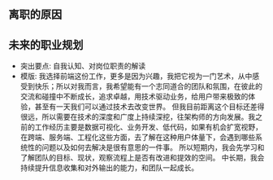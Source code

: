 ## 离职的原因

## 未来的职业规划
- 突出要点: 自我认知、对岗位职责的解读
- 模版: 
  我选择前端这份工作，更多是因为兴趣，我把它视为一门艺术，从中感受到快乐；所以对我而言，我希望能有一个志同道合的团队和氛围，在彼此的交流和碰撞中不断成长，追求卓越，用技术驱动业务，给用户带来极致的体验，甚至有一天我们可以通过技术去改变世界。
  但我目前距离这个目标还差得很远，所以需要在技术的深度和广度上持续深挖，往架构师的方向发展。我之前的工作经历主要是数据可视化、业务开发、低代码，如果有机会扩宽视野，在跨端、服务端、工程化这些方面，去了解在这种用户体量下，会遇到哪些系统性的问题以及如何去解决是很有意思的一件事。
  所以短期内，我会先学习和了解团队的目标、现状，观察流程上是否有改进和提效的空间。
  中长期，我会持续提升信息收集和对外输出的能力，和团队一起成长。
